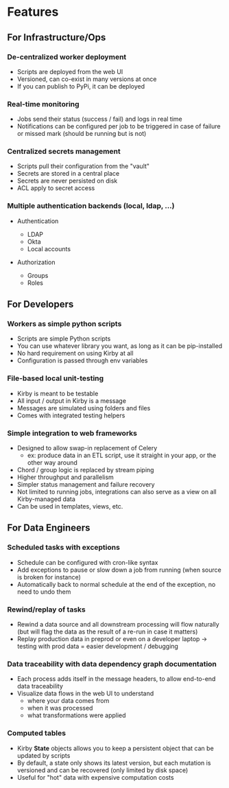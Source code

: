 # Features

## For Infrastructure/Ops

### De-centralized worker deployment

- Scripts are deployed from the web UI
- Versioned, can co-exist in many versions at once
- If you can publish to PyPi, it can be deployed

### Real-time monitoring

- Jobs send their status (success / fail) and logs in real time
- Notifications can be configured per job to be triggered in case of failure or missed mark (should be running but is not)

### Centralized secrets management

- Scripts pull their configuration from the "vault"
- Secrets are stored in a central place
- Secrets are never persisted on disk
- ACL apply to secret access

### Multiple authentication backends (local, ldap, ...)

- Authentication
  - LDAP
  - Okta
  - Local accounts

- Authorization
  - Groups 
  - Roles

## For Developers

### Workers as simple python scripts

- Scripts are simple Python scripts
- You can use whatever library you want, as long as it can be pip-installed
- No hard requirement on using Kirby at all
- Configuration is passed through env variables

### File-based local unit-testing

- Kirby is meant to be testable
- All input / output in Kirby is a message
- Messages are simulated using folders and files
- Comes with integrated testing helpers

### Simple integration to web frameworks

- Designed to allow swap-in replacement of Celery
  - ex: produce data in an ETL script, use it straight in your app, or the other way around
- Chord / group logic is replaced by stream piping
- Higher throughput and parallelism
- Simpler status management and failure recovery
- Not limited to running jobs, integrations can also serve as a view on all Kirby-managed data
- Can be used in templates, views, etc.


## For Data Engineers

### Scheduled tasks with exceptions 

- Schedule can be configured with cron-like syntax
- Add exceptions to pause or slow down a job from running (when source is broken for instance)
- Automatically back to normal schedule at the end of the exception, no need to undo them


### Rewind/replay of tasks

- Rewind a data source and all downstream processing will flow naturally (but will flag the data as the result of a re-run in case it matters)
- Replay production data in preprod or even on a developer laptop → testing with prod data = easier development / debugging


### Data traceability with data dependency graph documentation 

- Each process adds itself in the message headers, to allow end-to-end data traceability
- Visualize data flows in the web UI to understand 
  - where your data comes from
  - when it was processed
  - what transformations were applied

### Computed tables

- Kirby **State** objects allows you to keep a persistent object that can be updated by scripts
- By default, a state only shows its latest version, but each mutation is versioned and can be recovered (only limited by disk space)
- Useful for "hot" data with expensive computation costs
